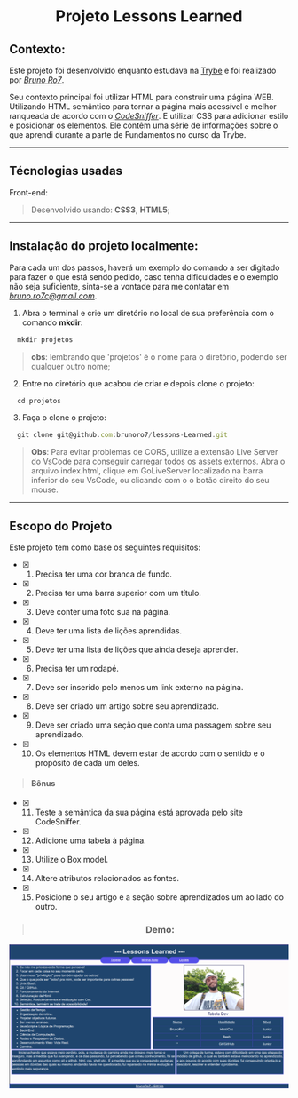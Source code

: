 <div style="display:inline_block" align="center">

 # **Projeto Lessons Learned**
</div>

## **Contexto**:

Este projeto foi desenvolvido enquanto estudava na [Trybe](https://www.betrybe.com/) e foi realizado por _[Bruno Ro7](https://www.linkedin.com/in/brunoro7/)_.

Seu contexto principal foi utilizar HTML para construir uma página WEB. Utilizando HTML semântico para tornar a página mais acessível e melhor ranqueada de acordo com o _[CodeSniffer](https://squizlabs.github.io/HTML_CodeSniffer/)_. E utilizar CSS para adicionar estilo e posicionar os elementos.
Ele contêm uma série de informações sobre o que aprendi durante a parte de Fundamentos no curso da Trybe.

---
## **Técnologias usadas**

Front-end:
> Desenvolvido usando: **CSS3**, **HTML5**;

---
## **Instalação do projeto localmente:**
 
Para cada um dos passos, haverá um exemplo do comando a ser digitado para fazer o que está sendo pedido, caso tenha dificuldades e o exemplo não seja suficiente, sinta-se a vontade para me contatar em _[bruno.ro7c@gmail.com](bruno.ro7c@gmail.com)_.

1. Abra o terminal e crie um diretório no local de sua preferência com o comando **mkdir**:
```javascript
  mkdir projetos
```
> **obs**: lembrando que 'projetos' é o nome para o diretório, podendo ser qualquer outro nome;

2. Entre no diretório que acabou de criar e depois clone o projeto:
```javascript
  cd projetos
```

3. Faça o clone o projeto:
```javascript
  git clone git@github.com:brunoro7/lessons-Learned.git
```

> **Obs**: Para evitar problemas de CORS, utilize a extensão Live Server do VsCode para conseguir carregar todos os assets externos. Abra o arquivo index.html, clique em GoLiveServer localizado na barra inferior do seu VsCode, ou clicando com o o botão direito do seu mouse.

---
## **Escopo do Projeto**

Este projeto tem como base os seguintes requisitos:

- [x] 1. Precisa ter uma cor branca de fundo.
- [x] 2. Precisa ter uma barra superior com um título.
- [x] 3. Deve conter uma foto sua na página.
- [x] 4. Deve ter uma lista de lições aprendidas.
- [x] 5. Deve ter uma lista de lições que ainda deseja aprender.
- [x] 6. Precisa ter um rodapé.
- [x] 7. Deve ser inserido pelo menos um link externo na página.
- [x] 8. Deve ser criado um artigo sobre seu aprendizado.
- [x] 9. Deve ser criado uma seção que conta uma passagem sobre seu aprendizado.
- [x] 10. Os elementos HTML devem estar de acordo com o sentido e o propósito de cada um deles.

> #### **Bônus**
- [x] 11. Teste a semântica da sua página está aprovada pelo site CodeSniffer.
- [x] 12. Adicione uma tabela à página.
- [x] 13. Utilize o Box model.
- [x] 14. Altere atributos relacionados as fontes.
- [x] 15. Posicione o seu artigo e a seção sobre aprendizados um ao lado do outro.

<div  width="70vh" heigth="50vh" style="display:inline_block" align="center">

> ### **Demo**:
<img src="./webPage.jpg" alt="É um printScreen da tela do site por inteiro" />
</div>
